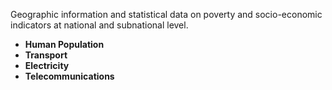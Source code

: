 Geographic information and statistical data on poverty and socio-economic indicators at national and subnational level.

- **Human Population**
 - **Transport** 
 - **Electricity**
 - **Telecommunications**
